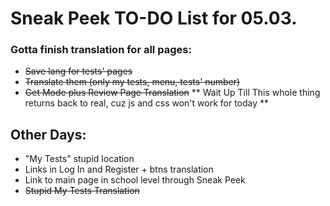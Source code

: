 # Sneak Peek TO-DO List for 05.03.
### Gotta finish translation for all pages:
- ~~Save lang for tests' pages~~
- ~~Translate them (only my tests, menu, tests' number)~~
- ~~Get Mode plus Review Page Translation~~
** Wait Up Till This whole thing returns back to real, cuz js and css won't work for today **
## Other Days: 
- "My Tests" stupid location
- Links in Log In and Register + btns translation
- Link to main page in school level through Sneak Peek
- ~~Stupid My Tests Translation~~
